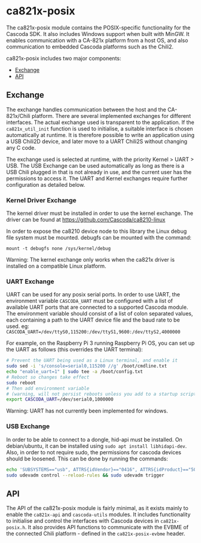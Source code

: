 # ca821x-posix

The ca821x-posix module contains the POSIX-specific functionality for the Cascoda SDK. It also includes Windows support when built with MinGW. It enables communication with a CA-821x platform from a host OS, and also communication to embedded Cascoda platforms such as the Chili2.

ca821x-posix includes two major components:

- [Exchange](#exchange)
- [API](#api)

## Exchange

The exchange handles communication between the host and the CA-821x/Chili platform. There are several implemented exchanges for different interfaces. The actual exchange used is transparent to the application. If the ``ca821x_util_init`` function is used to initialise, a suitable interface is chosen automatically at runtime. It is therefore possible to write an application using a USB Chili2D device, and later move to a UART Chili2S without changing any C code.

The exchange used is selected at runtime, with the priority Kernel > UART > USB. The USB Exchange can be used automatically as long as there is a USB Chili plugged in that is not already in use, and the current user has the permissions to access it. The UART and Kernel exchanges require further configuration as detailed below.

### Kernel Driver Exchange
The kernel driver must be installed in order to use the kernel exchange. The driver can be found at https://github.com/Cascoda/ca8210-linux

In order to expose the ca8210 device node to this library the Linux debug file system must be mounted. debugfs can be mounted with the command:

```
mount -t debugfs none /sys/kernel/debug
```

Warning: The kernel exchange only works when the ca821x driver is installed on a compatible Linux platform.

### UART Exchange
UART can be used for any posix serial ports. In order to use UART, the environment variable ``CASCODA_UART`` must be configured with a list of available UART ports that are connected to a supported Cascoda module. The environment variable should consist of a list of colon separated values, each containing a path to the UART device file and the baud rate to be used.
eg: ``CASCODA_UART=/dev/ttyS0,115200:/dev/ttyS1,9600:/dev/ttyS2,4000000``

For example, on the Raspberry Pi 3 running Raspberry Pi OS, you can set up the UART as follows (this overrides the UART terminal):

```bash
# Prevent the UART being used as a Linux terminal, and enable it
sudo sed -i 's/console=serial0,115200 //g' /boot/cmdline.txt
echo "enable_uart=1" | sudo tee -a /boot/config.txt
# Reboot so changes take effect
sudo reboot
# Then add environment variable 
# (warning, will not persist reboots unless you add to a startup script)
export CASCODA_UART=/dev/serial0,1000000
```

Warning: UART has not currently been implemented for windows.

### USB Exchange
In order to be able to connect to a dongle, hid-api must be installed. On debian/ubuntu, it can be installed using ```sudo apt install libhidapi-dev```. Also, in order to not require sudo, the permissions for cascoda devices should be loosened. This can be done by running the commands:

```bash
echo 'SUBSYSTEMS=="usb", ATTRS{idVendor}=="0416", ATTRS{idProduct}=="5020", ACTION=="add", MODE="0666"' | sudo tee /etc/udev/rules.d/99-cascoda.rules > /dev/null
sudo udevadm control --reload-rules && sudo udevadm trigger
```

## API

The API of the ca821x-posix module is fairly minimal, as it exists mainly to enable the ``ca821x-api`` and ``cascoda-utils`` modules. It includes functionality to initialise and control the interfaces with Cascoda devices in ``ca821x-posix.h``. It also provides API functions to communicate with the EVBME of the connected Chili platform - defined in the ``ca821x-posix-evbme`` header.
